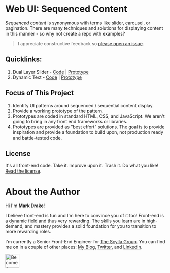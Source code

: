 # Web UI: Sequenced Content

_Sequenced content_ is synonymous with terms like slider, carousel, or pagination. There are many techniques and solutions for displaying content in this manner - so why not create a repo with examples?

> I appreciate constructive feedback so [please open an issue](https://github.com/markadrake/web-ui-sequenced-content/issues).

## Quicklinks:

1. Dual Layer Slider - [Code](https://github.com/markadrake/web-ui-sequenced-content/tree/master/src/dual-layer-slider) | [Prototype](https://markadrake.github.io/web-ui-sequenced-content/src/dual-layer-slider/dual-layer-slider.html)
2. Dynamic Text - [Code](https://github.com/markadrake/web-ui-sequenced-content/tree/master/src/dynamic-type) | [Prototype](https://markadrake.github.io/web-ui-sequenced-content/src/dynamic-type/dynamic-type.html)

## Focus of This Project

1. Identify UI patterns around sequenced / sequential content display.
2. Provide a working prototype of the pattern.
3. Prototypes are coded in standard HTML, CSS, and JavaScript. We aren't going to bring in any front end frameworks or libraries.
4. Prototypes are provided as "best effort" solutions. The goal is to provide inspiration and provide a foundation to build upon, not production ready and battle-tested code.

## License

It's all front-end code. Take it. Improve upon it. Trash it. Do what you like! [Read the license](LICENSE).

# About the Author

Hi I'm **Mark Drake**!

I believe front-end is fun and I'm here to convince you of it too! Front-end is a dynamic field and thus very rewarding. The skills you learn are in high-demand, and mastery provides a solid foundation for you to transition to more rewarding roles.

I'm currently a Senior Front-End Engineer for [The Scylla Group](https://www.scyllagroup.com). You can find me on in a couple of other places: [My Blog](https://markadrake.com), [Twitter](https://twitter.com/drakecode), and [LinkedIn](https://www.linkedin.com/in/markadrake/).

<a href="https://www.patreon.com/bePatron?u=9173582"><img src="https://c5.patreon.com/external/logo/become_a_patron_button@2x.png" alt="Become a Patreon" height="44" /></a>

